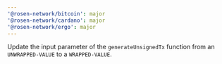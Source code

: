 ```yaml
---
'@rosen-network/bitcoin': major
'@rosen-network/cardano': major
'@rosen-network/ergo': major
---
```


Update the input parameter of the `generateUnsignedTx` function from an `UNWRAPPED-VALUE` to a `WRAPPED-VALUE`.
